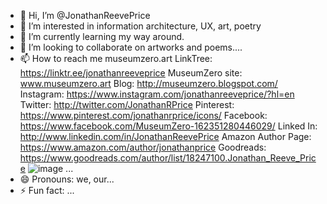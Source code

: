- 👋 Hi, I’m @JonathanReevePrice
- 👀 I’m interested in information architecture, UX, art, poetry
- 🌱 I’m currently learning my way around.
- 💞️ I’m looking to collaborate on artworks and poems....
- 📫 How to reach me museumzero.art LinkTree: https://linktr.ee/jonathanreeveprice
MuseumZero site:  www.museumzero.art
Blog: http://museumzero.blogspot.com/
Instagram: https://www.instagram.com/jonathanreeveprice/?hl=en
Twitter: http://twitter.com/JonathanRPrice
Pinterest: https://www.pinterest.com/jonathanrprice/icons/
Facebook: https://www.facebook.com/MuseumZero-162351280446029/
Linked In: http://www.linkedin.com/in/JonathanReevePrice
Amazon Author Page: https://www.amazon.com/author/jonathanprice
Goodreads: https://www.goodreads.com/author/list/18247100.Jonathan_Reeve_Price
![image](https://github.com/JonathanReevePrice/JonathanReevePrice/assets/167895588/675e070a-2c85-4399-a155-17a740bc92ea)
...
- 😄 Pronouns: we, our...
- ⚡ Fun fact: ...

<!---
JonathanReevePrice/JonathanReevePrice is a ✨ special ✨ repository because its `README.md` (this file) appears on your GitHub profile.
You can click the Preview link to take a look at your changes.
--->
